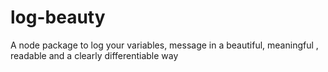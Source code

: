 # log-beauty
A node package to log your variables, message in a beautiful, meaningful , readable and a clearly differentiable way
